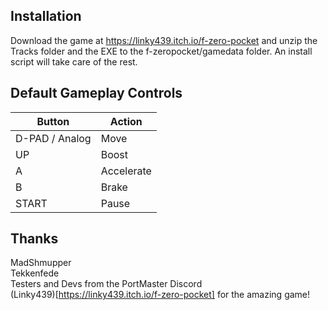 ## Installation
Download the game at https://linky439.itch.io/f-zero-pocket and unzip the Tracks folder and the EXE to the f-zeropocket/gamedata folder. An install script will take care of the rest.

## Default Gameplay Controls
| Button | Action |
|--|--|
|D-PAD / Analog|Move|
|UP|Boost|
|A|Accelerate|
|B|Brake|
|START|Pause|

## Thanks
MadShmupper  
Tekkenfede  
Testers and Devs from the PortMaster Discord  
(Linky439)[https://linky439.itch.io/f-zero-pocket] for the amazing game!




